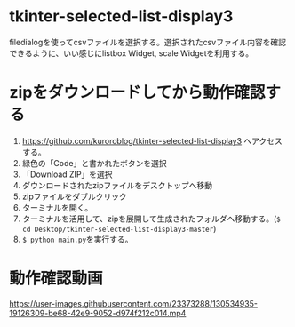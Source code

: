 # tkinter-selected-list-display3
filedialogを使ってcsvファイルを選択する。選択されたcsvファイル内容を確認できるように、いい感じにlistbox Widget, scale Widgetを利用する。

# zipをダウンロードしてから動作確認する
1. https://github.com/kuroroblog/tkinter-selected-list-display3 へアクセスする。
2. 緑色の「Code」と書かれたボタンを選択
3. 「Download ZIP」を選択
4. ダウンロードされたzipファイルをデスクトップへ移動
5. zipファイルをダブルクリック
6. ターミナルを開く。
7. ターミナルを活用して、zipを展開して生成されたフォルダへ移動する。(`$ cd Desktop/tkinter-selected-list-display3-master`)
8. `$ python main.py`を実行する。

# 動作確認動画
https://user-images.githubusercontent.com/23373288/130534935-19126309-be68-42e9-9052-d974f212c014.mp4
